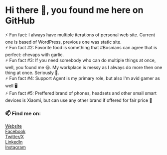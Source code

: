 # Hi there 👋, you found me here on GitHub

⚡ Fun fact: I always have multiple iterations of personal web site. Current one is based of WordPress, previous one was static site.  
⚡ Fun fact #2: Favorite food is something that #Bosnians can agree that is perfect: chevaps with garlic.  
⚡ Fun fact #3: If you need somebody who can do multiple things at once, well, you found me 😆. My workplace is messy as I always do more then one thing at once. Seriously 🤪.  
⚡ Fun fact #4: Support Agent is my primary role, but also I'm avid gamer as well 🖥️  
⚡ Fun fact #5: Preffered brand of phones, headsets and other small smart devices is Xiaomi, but can use any other brand if offered for fair price 📱


### 📫 Find me on:

[Website](https://idzan.hr)   
[Facebook](https://facebook.com/idzan.hr)  
[Twitter/X](https://x.com/idzan_hr)  
[LinkedIn](https://www.linkedin.com/in/idzanmarko/)  
[Instagram](https://instagram.com/idzan.hr)  


